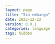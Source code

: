 ```yaml
---
layout: page
title: "Sin embargo"
date: 2023-12-22
version: 0.0.1
categories: language
tags: hidden
---
```

